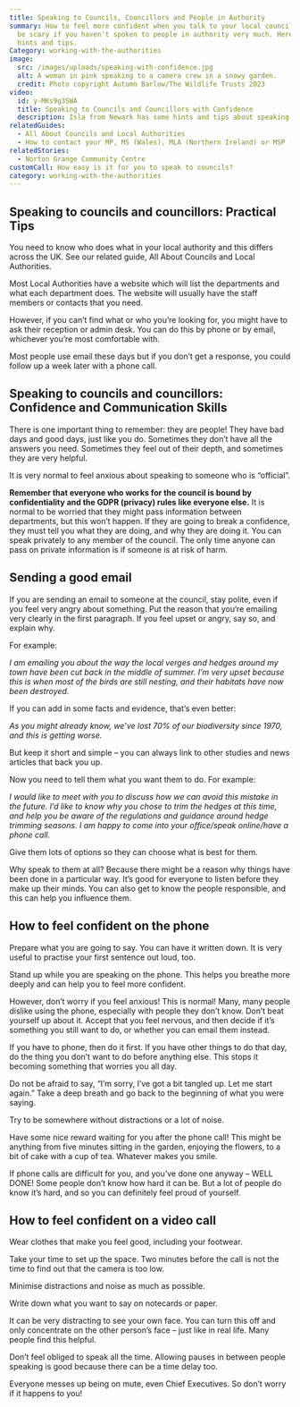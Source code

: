 ```yaml
---
title: Speaking to Councils, Councillors and People in Authority
summary: How to feel more confident when you talk to your local council. It can
  be scary if you haven't spoken to people in authority very much. Here are some
  hints and tips.
Category: working-with-the-authorities
image:
  src: /images/uploads/speaking-with-confidence.jpg
  alt: A woman in pink speaking to a camera crew in a snowy garden.
  credit: Photo copyright Autumn Barlow/The Wildlife Trusts 2023
video:
  id: y-MKs9g3SWA
  title: Speaking to Councils and Councillors with Confidence
  description: Isla from Newark has some hints and tips about speaking with confidence.
relatedGuides:
  - All About Councils and Local Authorities
  - How to contact your MP, MS (Wales), MLA (Northern Ireland) or MSP (Scotland)
relatedStories:
  - Norton Grange Community Centre
customCall: How easy is it for you to speak to councils?
category: working-with-the-authorities
---
```

## Speaking to councils and councillors: Practical Tips

You need to know who does what in your local authority and this differs across the UK. See our related guide, All About Councils and Local Authorities.

Most Local Authorities have a website which will list the departments and what each department does. The website will usually have the staff members or contacts that you need.


However, if you can’t find what or who you’re looking for, you might have to ask their reception or admin desk. You can do this by phone or by email, whichever you’re most comfortable with.


Most people use email these days but if you don’t get a response, you could follow up a week later with a phone call.

## Speaking to councils and councillors: Confidence and Communication Skills

There is one important thing to remember: they are people! They have bad days and good days, just like you do. Sometimes they don’t have all the answers you need. Sometimes they feel out of their depth, and sometimes they are very helpful.


It is very normal to feel anxious about speaking to someone who is “official”.

**Remember that everyone who works for the council is bound by confidentiality and the GDPR (privacy) rules like everyone else.** It is normal to be worried that they might pass information between departments, but this won’t happen. If they are going to break a confidence, they must tell you what they are doing, and why they are doing it. You can speak privately to any member of the council. The only time anyone can pass on private information is if someone is at risk of harm.

## Sending a good email

If you are sending an email to someone at the council, stay polite, even if you feel very angry about something. Put the reason that you‘re emailing very clearly in the first paragraph. If you feel upset or angry, say so, and explain why.


For example:


*I am emailing you about the way the local verges and hedges around my town have been cut back in the middle of summer. I’m very upset because this is when most of the birds are still nesting, and their habitats have now been destroyed.*


If you can add in some facts and evidence, that’s even better:


*As you might already know, we’ve lost 70% of our biodiversity since 1970, and this is getting worse.*


But keep it short and simple – you can always link to other studies and news articles that back you up.


Now you need to tell them what you want them to do. For example:


*I would like to meet with you to discuss how we can avoid this mistake in the future. I’d like to know why you chose to trim the hedges at this time, and help you be aware of the regulations and guidance around hedge trimming seasons. I am happy to come into your office/speak online/have a phone call.*


Give them lots of options so they can choose what is best for them.


Why speak to them at all? Because there might be a reason why things have been done in a particular way. It’s good for everyone to listen before they make up their minds. You can also get to know the people responsible, and this can help you influence them.

## How to feel confident on the phone

Prepare what you are going to say. You can have it written down. It is very useful to practise your first sentence out loud, too.


Stand up while you are speaking on the phone. This helps you breathe more deeply and can help you to feel more confident.


However, don’t worry if you feel anxious! This is normal! Many, many people dislike using the phone, especially with people they don’t know. Don’t beat yourself up about it. Accept that you feel nervous, and then decide if it’s something you still want to do, or whether you can email them instead.


If you have to phone, then do it first. If you have other things to do that day, do the thing you don’t want to do before anything else. This stops it becoming something that worries you all day.


Do not be afraid to say, “I’m sorry, I’ve got a bit tangled up. Let me start again.” Take a deep breath and go back to the beginning of what you were saying.


Try to be somewhere without distractions or a lot of noise.


Have some nice reward waiting for you after the phone call! This might be anything from five minutes sitting in the garden, enjoying the flowers, to a bit of cake with a cup of tea. Whatever makes you smile.


If phone calls are difficult for you, and you’ve done one anyway – WELL DONE! Some people don’t know how hard it can be. But a lot of people do know it’s hard, and so you can definitely feel proud of yourself.

## How to feel confident on a video call

Wear clothes that make you feel good, including your footwear.


Take your time to set up the space. Two minutes before the call is not the time to find out that the camera is too low.


Minimise distractions and noise as much as possible.


Write down what you want to say on notecards or paper.


It can be very distracting to see your own face. You can turn this off and only concentrate on the other person’s face – just like in real life. Many people find this helpful.


Don’t feel obliged to speak all the time. Allowing pauses in between people speaking is good because there can be a time delay too.


Everyone messes up being on mute, even Chief Executives. So don’t worry if it happens to you!
